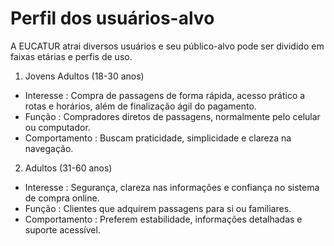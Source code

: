 # Perfil dos usuários-alvo
 A EUCATUR atrai diversos usuários e seu público-alvo pode ser dividido em faixas etárias e perfis de uso.
 
1. Jovens Adultos (18-30 anos)
- Interesse : Compra de passagens de forma rápida, acesso prático a rotas e horários, além de finalização ágil do pagamento.
- Função : Compradores diretos de passagens, normalmente pelo celular ou computador.
- Comportamento : Buscam praticidade, simplicidade e clareza na navegação.
  
2. Adultos (31-60 anos)
- Interesse : Segurança, clareza nas informações e confiança no sistema de compra online.
- Função : Clientes que adquirem passagens para si ou familiares.
- Comportamento : Preferem estabilidade, informações detalhadas e suporte acessível.
